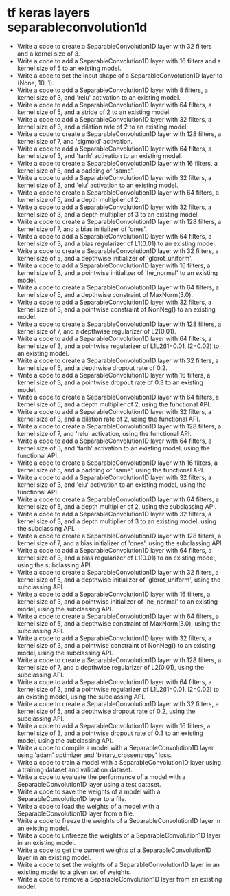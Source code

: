 # tf keras layers separableconvolution1d

- Write a code to create a SeparableConvolution1D layer with 32 filters and a kernel size of 3.
- Write a code to add a SeparableConvolution1D layer with 16 filters and a kernel size of 5 to an existing model.
- Write a code to set the input shape of a SeparableConvolution1D layer to (None, 10, 1).
- Write a code to add a SeparableConvolution1D layer with 8 filters, a kernel size of 3, and 'relu' activation to an existing model.
- Write a code to add a SeparableConvolution1D layer with 64 filters, a kernel size of 5, and a stride of 2 to an existing model.
- Write a code to add a SeparableConvolution1D layer with 32 filters, a kernel size of 3, and a dilation rate of 2 to an existing model.
- Write a code to create a SeparableConvolution1D layer with 128 filters, a kernel size of 7, and 'sigmoid' activation.
- Write a code to add a SeparableConvolution1D layer with 64 filters, a kernel size of 3, and 'tanh' activation to an existing model.
- Write a code to create a SeparableConvolution1D layer with 16 filters, a kernel size of 5, and a padding of 'same'.
- Write a code to add a SeparableConvolution1D layer with 32 filters, a kernel size of 3, and 'elu' activation to an existing model.
- Write a code to create a SeparableConvolution1D layer with 64 filters, a kernel size of 5, and a depth multiplier of 2.
- Write a code to add a SeparableConvolution1D layer with 32 filters, a kernel size of 3, and a depth multiplier of 3 to an existing model.
- Write a code to create a SeparableConvolution1D layer with 128 filters, a kernel size of 7, and a bias initializer of 'ones'.
- Write a code to add a SeparableConvolution1D layer with 64 filters, a kernel size of 3, and a bias regularizer of L1(0.01) to an existing model.
- Write a code to create a SeparableConvolution1D layer with 32 filters, a kernel size of 5, and a depthwise initializer of 'glorot_uniform'.
- Write a code to add a SeparableConvolution1D layer with 16 filters, a kernel size of 3, and a pointwise initializer of 'he_normal' to an existing model.
- Write a code to create a SeparableConvolution1D layer with 64 filters, a kernel size of 5, and a depthwise constraint of MaxNorm(3.0).
- Write a code to add a SeparableConvolution1D layer with 32 filters, a kernel size of 3, and a pointwise constraint of NonNeg() to an existing model.
- Write a code to create a SeparableConvolution1D layer with 128 filters, a kernel size of 7, and a depthwise regularizer of L2(0.01).
- Write a code to add a SeparableConvolution1D layer with 64 filters, a kernel size of 3, and a pointwise regularizer of L1L2(l1=0.01, l2=0.02) to an existing model.
- Write a code to create a SeparableConvolution1D layer with 32 filters, a kernel size of 5, and a depthwise dropout rate of 0.2.
- Write a code to add a SeparableConvolution1D layer with 16 filters, a kernel size of 3, and a pointwise dropout rate of 0.3 to an existing model.
- Write a code to create a SeparableConvolution1D layer with 64 filters, a kernel size of 5, and a depth multiplier of 2, using the functional API.
- Write a code to add a SeparableConvolution1D layer with 32 filters, a kernel size of 3, and a dilation rate of 2, using the functional API.
- Write a code to create a SeparableConvolution1D layer with 128 filters, a kernel size of 7, and 'relu' activation, using the functional API.
- Write a code to add a SeparableConvolution1D layer with 64 filters, a kernel size of 3, and 'tanh' activation to an existing model, using the functional API.
- Write a code to create a SeparableConvolution1D layer with 16 filters, a kernel size of 5, and a padding of 'same', using the functional API.
- Write a code to add a SeparableConvolution1D layer with 32 filters, a kernel size of 3, and 'elu' activation to an existing model, using the functional API.
- Write a code to create a SeparableConvolution1D layer with 64 filters, a kernel size of 5, and a depth multiplier of 2, using the subclassing API.
- Write a code to add a SeparableConvolution1D layer with 32 filters, a kernel size of 3, and a depth multiplier of 3 to an existing model, using the subclassing API.
- Write a code to create a SeparableConvolution1D layer with 128 filters, a kernel size of 7, and a bias initializer of 'ones', using the subclassing API.
- Write a code to add a SeparableConvolution1D layer with 64 filters, a kernel size of 3, and a bias regularizer of L1(0.01) to an existing model, using the subclassing API.
- Write a code to create a SeparableConvolution1D layer with 32 filters, a kernel size of 5, and a depthwise initializer of 'glorot_uniform', using the subclassing API.
- Write a code to add a SeparableConvolution1D layer with 16 filters, a kernel size of 3, and a pointwise initializer of 'he_normal' to an existing model, using the subclassing API.
- Write a code to create a SeparableConvolution1D layer with 64 filters, a kernel size of 5, and a depthwise constraint of MaxNorm(3.0), using the subclassing API.
- Write a code to add a SeparableConvolution1D layer with 32 filters, a kernel size of 3, and a pointwise constraint of NonNeg() to an existing model, using the subclassing API.
- Write a code to create a SeparableConvolution1D layer with 128 filters, a kernel size of 7, and a depthwise regularizer of L2(0.01), using the subclassing API.
- Write a code to add a SeparableConvolution1D layer with 64 filters, a kernel size of 3, and a pointwise regularizer of L1L2(l1=0.01, l2=0.02) to an existing model, using the subclassing API.
- Write a code to create a SeparableConvolution1D layer with 32 filters, a kernel size of 5, and a depthwise dropout rate of 0.2, using the subclassing API.
- Write a code to add a SeparableConvolution1D layer with 16 filters, a kernel size of 3, and a pointwise dropout rate of 0.3 to an existing model, using the subclassing API.
- Write a code to compile a model with a SeparableConvolution1D layer using 'adam' optimizer and 'binary_crossentropy' loss.
- Write a code to train a model with a SeparableConvolution1D layer using a training dataset and validation dataset.
- Write a code to evaluate the performance of a model with a SeparableConvolution1D layer using a test dataset.
- Write a code to save the weights of a model with a SeparableConvolution1D layer to a file.
- Write a code to load the weights of a model with a SeparableConvolution1D layer from a file.
- Write a code to freeze the weights of a SeparableConvolution1D layer in an existing model.
- Write a code to unfreeze the weights of a SeparableConvolution1D layer in an existing model.
- Write a code to get the current weights of a SeparableConvolution1D layer in an existing model.
- Write a code to set the weights of a SeparableConvolution1D layer in an existing model to a given set of weights.
- Write a code to remove a SeparableConvolution1D layer from an existing model.